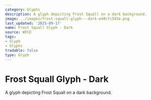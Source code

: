 ```yaml
---
category: Glyphs
description: A glyph depicting Frost Squall on a dark background.
image: ../images/frost-squall-glyph---dark-e48cfc593e.png
last_updated: '2025-09-17'
name: Frost Squall Glyph - Dark
source: WFCD
tags:
- Glyph
- Glyphs
tradable: false
type: Glyph
---
```


# Frost Squall Glyph - Dark

A glyph depicting Frost Squall on a dark background.

